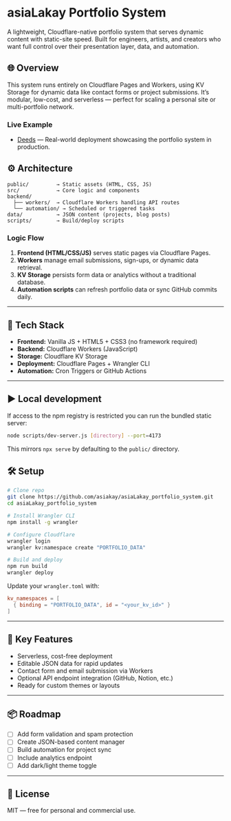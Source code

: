 # asiaLakay Portfolio System

A lightweight, Cloudflare-native portfolio system that serves dynamic content with static-site speed. Built for engineers, artists, and creators who want full control over their presentation layer, data, and automation.

## 🌐 Overview
This system runs entirely on Cloudflare Pages and Workers, using KV Storage for dynamic data like contact forms or project submissions. It’s modular, low-cost, and serverless — perfect for scaling a personal site or multi-portfolio network.

### Live Example
- [Deeds](https://deeds.asialakay.com) — Real-world deployment showcasing the portfolio system in production.

## ⚙️ Architecture
```
public/         → Static assets (HTML, CSS, JS)
src/            → Core logic and components
backend/
  ├── workers/  → Cloudflare Workers handling API routes
  └── automation/ → Scheduled or triggered tasks
data/           → JSON content (projects, blog posts)
scripts/        → Build/deploy scripts
```

### Logic Flow
1. **Frontend (HTML/CSS/JS)** serves static pages via Cloudflare Pages.  
2. **Workers** manage email submissions, sign-ups, or dynamic data retrieval.  
3. **KV Storage** persists form data or analytics without a traditional database.  
4. **Automation scripts** can refresh portfolio data or sync GitHub commits daily.

---

## 🧰 Tech Stack
- **Frontend:** Vanilla JS + HTML5 + CSS3 (no framework required)
- **Backend:** Cloudflare Workers (JavaScript)
- **Storage:** Cloudflare KV Storage
- **Deployment:** Cloudflare Pages + Wrangler CLI
- **Automation:** Cron Triggers or GitHub Actions

---

## ▶️ Local development
If access to the npm registry is restricted you can run the bundled static server:
```bash
node scripts/dev-server.js [directory] --port=4173
```
This mirrors `npx serve` by defaulting to the `public/` directory.

## 🛠 Setup
```bash
# Clone repo
git clone https://github.com/asiakay/asiaLakay_portfolio_system.git
cd asiaLakay_portfolio_system

# Install Wrangler CLI
npm install -g wrangler

# Configure Cloudflare
wrangler login
wrangler kv:namespace create "PORTFOLIO_DATA"

# Build and deploy
npm run build
wrangler deploy
```

Update your `wrangler.toml` with:
```toml
kv_namespaces = [
  { binding = "PORTFOLIO_DATA", id = "<your_kv_id>" }
]
```

---

## 🧱 Key Features
- Serverless, cost-free deployment  
- Editable JSON data for rapid updates  
- Contact form and email submission via Workers  
- Optional API endpoint integration (GitHub, Notion, etc.)  
- Ready for custom themes or layouts

---

## 📦 Roadmap
- [ ] Add form validation and spam protection  
- [ ] Create JSON-based content manager  
- [ ] Build automation for project sync  
- [ ] Include analytics endpoint  
- [ ] Add dark/light theme toggle  

---

## 🪪 License
MIT — free for personal and commercial use.
